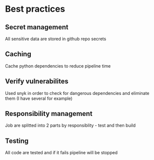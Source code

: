 # Best practices

## Secret management
All sensitive data are stored in github repo secrets
## Caching
Cache python dependencies to reduce pipeline time
## Verify vulnerabilites
Used snyk in order to check for dangerous dependencies and eliminate them (I have several for example)
## Responsibility management
Job are splitted into 2 parts by responsiblity - test and then build
## Testing
All code are tested and if it fails pipeline will be stopped
